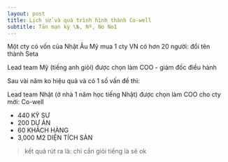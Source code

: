 ```yaml
---
layout: post
title: Lịch sử và quà trình hình thành Co-well
subtitle: Tản mạn kỳ \№, Nº, No No1
---
```


Một cty có vốn của Nhật Âu Mỹ mua 1 cty VN có hơn 20 người: đổi tên thành Seta

Lead team Mỹ (tiếng anh giỏi) được chọn làm COO - giám đốc điều hành

Sau vài năm ko hiệu quả và có 1 số vấn đề thì:

Lead team Nhật (ở nhà 1 năm học tiếng Nhật) được chọn làm COO cho cty mới: Co-well
* 440 KỸ SƯ
* 200 DỰ ÁN
* 60 KHÁCH HÀNG
* 3,000 M2 DIỆN TÍCH SÀN

<blockquote>kết quả rút ra là: chỉ cần giỏi tiếng là sẽ ok</blockquote>